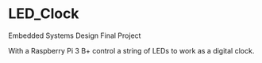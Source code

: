 # LED_Clock
Embedded Systems Design Final Project

With a Raspberry Pi 3 B+ control a string of LEDs to work as a digital clock.
